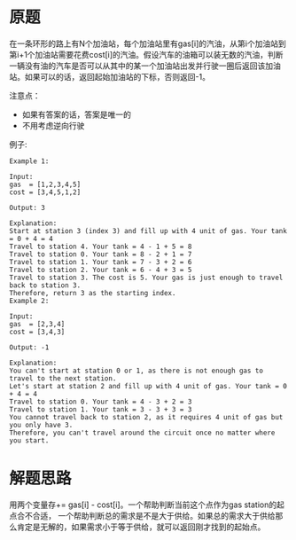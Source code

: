 # 原题
在一条环形的路上有N个加油站，每个加油站里有gas[i]的汽油，从第i个加油站到第i+1个加油站需要花费cost[i]的汽油。假设汽车的油箱可以装无数的汽油，判断一辆没有油的汽车是否可以从其中的某一个加油站出发并行驶一圈后返回该加油站。如果可以的话，返回起始加油站的下标，否则返回-1。

注意点：

  - 如果有答案的话，答案是唯一的
  - 不用考虑逆向行驶

例子:

```
Example 1:

Input: 
gas  = [1,2,3,4,5]
cost = [3,4,5,1,2]

Output: 3

Explanation:
Start at station 3 (index 3) and fill up with 4 unit of gas. Your tank = 0 + 4 = 4
Travel to station 4. Your tank = 4 - 1 + 5 = 8
Travel to station 0. Your tank = 8 - 2 + 1 = 7
Travel to station 1. Your tank = 7 - 3 + 2 = 6
Travel to station 2. Your tank = 6 - 4 + 3 = 5
Travel to station 3. The cost is 5. Your gas is just enough to travel back to station 3.
Therefore, return 3 as the starting index.
Example 2:

Input: 
gas  = [2,3,4]
cost = [3,4,3]

Output: -1

Explanation:
You can't start at station 0 or 1, as there is not enough gas to travel to the next station.
Let's start at station 2 and fill up with 4 unit of gas. Your tank = 0 + 4 = 4
Travel to station 0. Your tank = 4 - 3 + 2 = 3
Travel to station 1. Your tank = 3 - 3 + 3 = 3
You cannot travel back to station 2, as it requires 4 unit of gas but you only have 3.
Therefore, you can't travel around the circuit once no matter where you start.
```

# 解题思路
用两个变量存+= gas[i] - cost[i]。一个帮助判断当前这个点作为gas station的起点合不合适，
一个帮助判断总的需求是不是大于供给。如果总的需求大于供给那么肯定是无解的，如果需求小于等于供给，就可以返回刚才找到的起始点。



